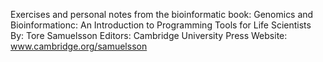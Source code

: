 Exercises and personal notes from the bioinformatic book:
Genomics and Bioinformationc: An Introduction to Programming Tools for Life Scientists
By: Tore Samuelsson
Editors: Cambridge University Press
Website: www.cambridge.org/samuelsson

